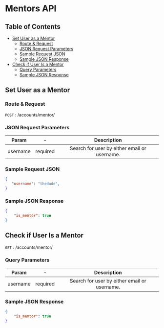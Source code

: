 # Mentors API <!-- omit in toc -->

## Table of Contents <!-- omit in toc -->

- [Set User as a Mentor](#set-user-as-a-mentor)
  - [Route & Request](#route--request)
  - [JSON Request Parameters](#json-request-parameters)
  - [Sample Request JSON](#sample-request-json)
  - [Sample JSON Response](#sample-json-response)
- [Check if User Is a Mentor](#check-if-user-is-a-mentor)
  - [Query Parameters](#query-parameters)
  - [Sample JSON Response](#sample-json-response-1)

## Set User as a Mentor

### Route & Request

``` POST ``` : /accounts/mentor/

### JSON Request Parameters

**Param**|**-** |**Description**
:-----:|:-----: |:-----:
username|required| Search for user by either email or username.

### Sample Request JSON

``` JSON
{
   "username": "thedude",
}
```

### Sample JSON Response

``` JSON
{
    "is_mentor": true
}
```

## Check if User Is a Mentor

``` GET ``` : /accounts/mentor/

### Query Parameters

**Param**|**-** |**Description**
:-----:|:-----: |:-----:
username|required| Search for user by either email or username.

### Sample JSON Response

``` JSON
{
    "is_mentor": true
}
```
